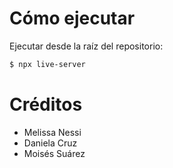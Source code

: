 # Cómo ejecutar
Ejecutar desde la raíz del repositorio:
```bash
$ npx live-server
```
# Créditos
- Melissa Nessi
- Daniela Cruz
- Moisés Suárez
